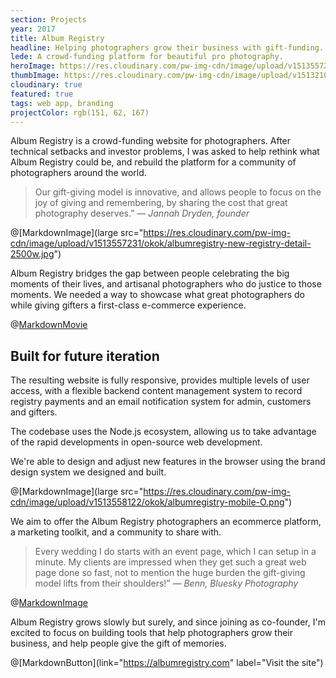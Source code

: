 ```yaml
---
section: Projects
year: 2017
title: Album Registry
headline: Helping photographers grow their business with gift-funding.
lede: A crowd-funding platform for beautiful pro photography.
heroImage: https://res.cloudinary.com/pw-img-cdn/image/upload/v1513557239/okok/albumregistry-new-profile-2500w.jpg
thumbImage: https://res.cloudinary.com/pw-img-cdn/image/upload/v1513210344/thumb-albumregistry_vojzwp.jpg
cloudinary: true
featured: true
tags: web app, branding
projectColor: rgb(151, 62, 167)
---
```


Album Registry is a crowd-funding website for photographers. After technical setbacks and investor problems, I was asked to help rethink what Album Registry could
be, and rebuild the platform for a community of photographers around the world.

> Our gift-giving model is innovative, and allows people to focus on the joy of giving and
> remembering, by sharing the cost that great photography deserves.” _— Jannah Dryden,
> founder_

@[MarkdownImage](large src="https://res.cloudinary.com/pw-img-cdn/image/upload/v1513557231/okok/albumregistry-new-registry-detail-2500w.jpg")

Album Registry bridges the gap between people celebrating the big moments of their lives,
and artisanal photographers who do justice to those moments. We needed a way to showcase
what great photographers do while giving gifters a first-class e-commerce
experience.

@[MarkdownMovie](src="/images/albumregistry-block-registries.mp4")

## Built for future iteration

The resulting website is fully responsive, provides multiple levels of user access, with a
flexible backend content management system to record registry payments and an email
notification system for admin, customers and gifters.

The codebase uses the Node.js ecosystem, allowing us to take advantage of the rapid developments in open-source web development.

We're able to design and adjust new features in the browser using the brand design system
we designed and built.

@[MarkdownImage](large src="https://res.cloudinary.com/pw-img-cdn/image/upload/v1513558122/okok/albumregistry-mobile-O.png")

We aim to offer the Album Registry photographers an ecommerce platform, a marketing
toolkit, and a community to share with.

> Every wedding I do starts with an event page, which I can setup in a minute. My clients are impressed when they get such a great web page done so fast, not to mention the huge burden the gift-giving model lifts from their shoulders!” _— Benn, Bluesky Photography_

@[MarkdownImage](src="https://res.cloudinary.com/pw-img-cdn/image/upload/v1513557236/okok/albumregistry-moment.jpg")

Album Registry grows slowly but surely, and since joining as co-founder, I'm excited to
focus on building tools that help photographers grow their business, and help people give the
gift of memories.

@[MarkdownButton](link="https://albumregistry.com" label="Visit the site")
